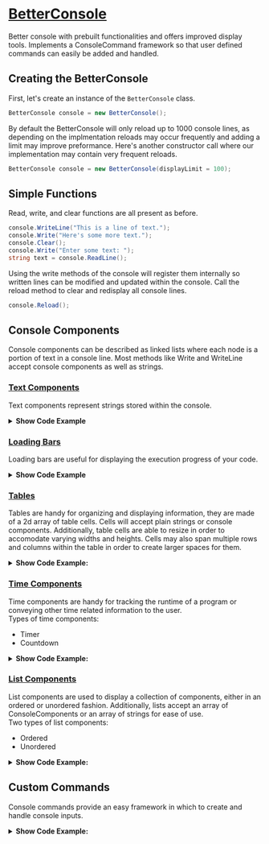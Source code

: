 # <u>BetterConsole</u>

Better console with prebuilt functionalities and offers improved display tools. Implements a ConsoleCommand framework so that user defined commands can easily be added and handled.


## Creating the BetterConsole

First, let's create an instance of the `BetterConsole` class. 

```csharp
BetterConsole console = new BetterConsole();
```

By default the BetterConsole will only reload up to 1000 console lines, as depending on the implmentation reloads may occur frequently and adding a limit may improve preformance. Here's another constructor call where our implementation may contain very frequent reloads.

```csharp
BetterConsole console = new BetterConsole(displayLimit = 100);
```


## Simple Functions

Read, write, and clear functions are all present as before.

```csharp
console.WriteLine("This is a line of text.");
console.Write("Here's some more text.");
console.Clear();
console.Write("Enter some text: ");
string text = console.ReadLine();
```

Using the write methods of the console will register them internally so written lines can be modified and updated within the console.
Call the reload method to clear and redisplay all console lines.

```csharp
console.Reload();
```


## Console Components

Console components can be described as linked lists where each node is a portion of text in a console line.
Most methods like Write and WriteLine accept console components as well as strings.


### <u>Text Components</u>

Text components represent strings stored within the console. 

<details>
    <summary>
        <b>Show Code Example</b>
    </summary>
<br/>

Let's write a text component in the color green.

```csharp
TextComponent text = new TextComponent("This will appear green!");
text.SetColor(ConsoleColor.Green);
console.WriteLine(text);
```

Alternatively, for plain text the regular Console methods are implemented to make usage easier.

```csharp
console.WriteLine("This will also appear green!", ConsoleColor.Green);
```

</details>


### <u>Loading Bars</u>
Loading bars are useful for displaying the execution progress of your code. 

<details>
    <summary>
        <b>Show Code Example</b>
    </summary>
<br/>

1. Let's display the current progress of our program. Firstly, whilst completely optional, I am going to define different style options below.
    
```csharp
LoadingBarStyle style = new LoadingBarStyle("-", " ", "<", ">");
```

2. We will now create our loading bar with the our new style options and a defined length. We will also write the loading bar to the console.

```csharp
LoadingBar loadingBar = new LoadingBar(style, 10);
console.WriteLine("Execution process: ");
console.Write(loadingBar);
```

3. Great, now all we need to do is provide our loading bar with its the current program progress. Note that input values to the SetPercentage method are automatically bounded between 0 and 1.

```csharp
for (int i = 0; i <= n; i++) {
    //Do stuff.
    loadingBar.SetPercentage(i/n);
}
```

</details>


### <u>Tables</u>

Tables are handy for organizing and displaying information, they are made of a 2d array of table cells. Cells will accept plain strings or console components. Additionally, table cells are able to resize in order to accomodate varying widths and heights. Cells may also span multiple rows and columns within the table in order to create larger spaces for them.

<details>
    <summary>
        <b>Show Code Example:</b>
    </summary>
<br/>
    
Let's say two friends want to track how many animals they each saw throughout the day, let's help them display this important information in a table.
1. Create a 3x3 table and label the outer cells.

```csharp
Table table = new Table(3,3);

table.SetCell(new Cell("Tom"),0,1);
table.SetCell(new Cell("John"),0,2);

table.SetCell(new Cell("Dogs"),1,0);
table.SetCell(new Cell("Cats"),2,0);
```

2. Fill the inner cells with their data and have the console write the table.

```csharp
table.SetCell(new Cell("10"),1,1);
table.SetCell(new Cell("2"),1,2);
table.SetCell(new Cell("6"),2,1);
table.SetCell(new Cell("9"),2,2);

console.Write(table);
```

3. Let's now add a header within our table. Resize the table with a lower vertical alignment, add the title cell with a 3 column width, and reload the console.

```csharp
table.Resize(4, 3, verticalAlignment: VerticalAlignment.Lower);
            
Cell titleCell = new Cell("Animals Spotted", 3, 1);
table.SetCell(titleCell, 0, 0);

console.Reload();
```

4. Observe your beautifully displayed table.

```
 _________________
| Animals Spotted |
|-----------------|
|     | Tom | John|
|-----|-----|-----|
| Dogs|  10 |  2  |
|-----|-----|-----|
| Cats|  6  |  9  |
|_____|_____|_____|

```

</details>


### <u>Time Components</u>

Time components are handy for tracking the runtime of a program or conveying other time related information to the user.
<br/>
Types of time components:
- Timer
- Countdown

<details>
    <summary>
        <b>Show Code Example:</b>
    </summary>
<br/>

1. Create timer and write it to the console.

```csharp
Timer timer = new Timer();

console.WriteLine("This timer has been running for: ");
console.Write(timer);
```

2. Start the timer to begin timed updates.

```csharp
timer.Start();
```

3. Stop the timer when ready.

```csharp
timer.Stop();
```

</details>


### <u>List Components</u>

List components are used to display a collection of components, either in an ordered or unordered fashion.
Additionally, lists accept an array of ConsoleComponents or an array of strings for ease of use.
<br/>
Two types of list components:
- Ordered
- Unordered

<details>
    <summary>
        <b>Show Code Example:</b>
    </summary>
<br/>

1. Create an ordered list and write it to the console.

```csharp
OrderedList orderedList = new OrderedListComponent("List of my top 4 favorite numbers:", new string[]{"1", "2", "64", "4"});
Console.WriteLine(orderedList);
```

</details>


## Custom Commands

Console commands provide an easy framework in which to create and handle console inputs.

<details>
    <summary>
        <b>Show Code Example:</b>
    </summary>
<br/>

1. Create a new class `PingCommand` and extend `ConsoleCommand`. Make sure to override the Execute method with a simple implementation.

```csharp
public class PingCommand : ConsoleCommand
{
    public PingCommand() : base("ping", new string[]{"p"}, "Pings the console for a response.") { }

    public override void Execute(string[] signature)
    {
        BetterConsole.Instance.WriteLine("pong");
    }
}
```

2. Now all we need to do is register an instance of our new command within the BetterConsole. The `BeginCommandHandling` method creates a new thread to handle incoming user inputs so new content can still be output to the console.

```csharp
console.AddCommand(new PingCommand()):
console.BeginCommandHandling();
```

</details>